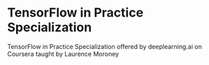 # TensorFlow in Practice Specialization
TensorFlow in Practice Specialization offered by deeplearning.ai on Coursera taught by Laurence Moroney
